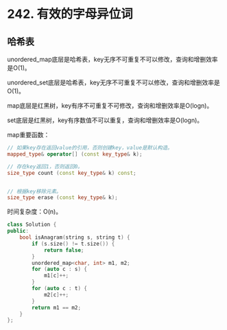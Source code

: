 # 242. 有效的字母异位词

## 哈希表

unordered_map底层是哈希表，key无序不可重复不可以修改，查询和增删效率是O(1)。

unordered_set底层是哈希表，key无序不可重复不可以修改，查询和增删效率是O(1)。

map底层是红黑树，key有序不可重复不可修改，查询和增删效率是O(logn)。

set底层是红黑树，key有序数值不可以重复，查询和增删效率是O(logn)。

map重要函数：

```cpp
// 如果key存在返回value的引用，否则创建key，value是默认构造。
mapped_type& operator[] (const key_type& k);

// 存在key返回1，否则返回0。
size_type count (const key_type& k) const;


// 根据key移除元素。
size_type erase (const key_type& k);
```

时间复杂度：O(n)。

```cpp
class Solution {
public:
    bool isAnagram(string s, string t) {
        if (s.size() != t.size()) {
            return false;
        }
        unordered_map<char, int> m1, m2;
        for (auto c : s) {
            m1[c]++;
        }
        for (auto c : t) {
            m2[c]++;
        }
        return m1 == m2;
    }
};
```